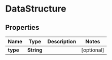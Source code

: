 

# DataStructure

## Properties

Name | Type | Description | Notes
------------ | ------------- | ------------- | -------------
**type** | **String** |  |  [optional]




